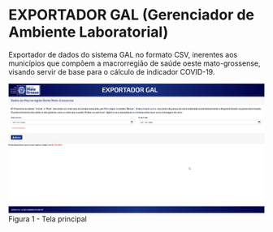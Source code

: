 # EXPORTADOR GAL (Gerenciador de Ambiente Laboratorial)

Exportador de dados do sistema GAL no formato CSV, inerentes aos municípios que compõem a macrorregião de saúde oeste mato-grossense, visando servir de base para o cálculo de indicador COVID-19.

![img](https://github.com/rafaelfreba/expgalerscaceres/blob/master/tela.png)
Figura 1 - Tela principal
